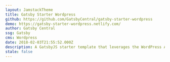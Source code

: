 ```yaml
---
layout: JamstackTheme
title: Gatsby Starter Wordpress
github: https://github.com/GatsbyCentral/gatsby-starter-wordpress
demo: https://gatsby-starter-wordpress.netlify.com/
author: Gatsby Central
ssg: Gatsby
cms: Wordpress
date: 2018-02-03T21:55:52.000Z
description: A GatsbyJS starter template that leverages the WordPress API, ACF and more
stale: false
---
```

